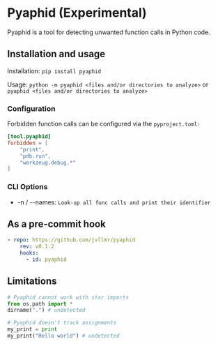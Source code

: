 # Pyaphid (Experimental)

Pyaphid is a tool for detecting unwanted function calls in Python code.

## Installation and usage

Installation: `pip install pyaphid`

Usage: `python -m pyaphid <files and/or directories to analyze>` or `pyaphid <files and/or directories to analyze>`

### Configuration

Forbidden function calls can be configured via the `pyproject.toml`:

```toml
[tool.pyaphid]
forbidden = [
    "print",
    "pdb.run",
    "werkzeug.debug.*"
]
```

### CLI Options

- -n / --names: `Look-up all func calls and print their identifier`

## As a pre-commit hook

```yaml
- repo: https://github.com/jvllmr/pyaphid
    rev: v0.1.2
    hooks:
      - id: pyaphid
```

## Limitations

```python
# Pyaphid cannot work with star imports
from os.path import *
dirname(".") # undetected

# Pyaphid doesn't track assignments
my_print = print
my_print("Hello world") # undetected
```
